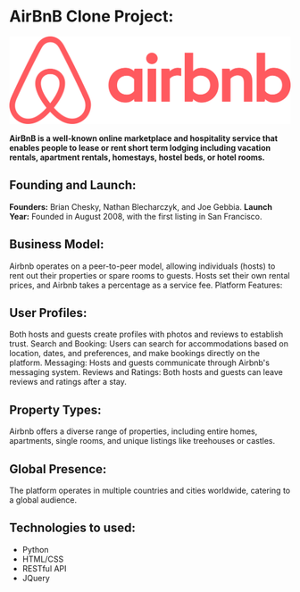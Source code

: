 # AirBnB Clone Project:
![AirBnB](https://github.com/Von-sledge/AirBnB_clone/blob/main/Extras/airbnb.svg)

**AirBnB is a well-known online marketplace and hospitality service that enables people to lease or rent short term lodging 
  including vacation rentals, apartment rentals, homestays, hostel beds, or hotel rooms.**
   
## Founding and Launch:
**Founders:** Brian Chesky, Nathan Blecharczyk, and Joe Gebbia.
**Launch Year:** Founded in August 2008, with the first listing in San Francisco.

## Business Model:
Airbnb operates on a peer-to-peer model, allowing individuals (hosts) to rent out their properties or spare rooms to guests.
Hosts set their own rental prices, and Airbnb takes a percentage as a service fee.
Platform Features:

## User Profiles:
Both hosts and guests create profiles with photos and reviews to establish trust.
Search and Booking: Users can search for accommodations based on location, dates, and preferences, and make bookings directly on the platform.
Messaging: Hosts and guests communicate through Airbnb's messaging system.
Reviews and Ratings: Both hosts and guests can leave reviews and ratings after a stay.

## Property Types:
Airbnb offers a diverse range of properties, including entire homes, apartments, single rooms, and unique listings like treehouses or castles.

## Global Presence:
The platform operates in multiple countries and cities worldwide, catering to a global audience.

## Technologies  to used:
 - Python
 - HTML/CSS
 - RESTful API
 - JQuery
